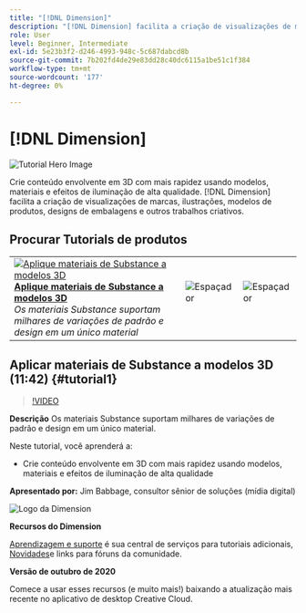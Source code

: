 ```yaml
---
title: "[!DNL Dimension]"
description: "[!DNL Dimension] facilita a criação de visualizações de marcas, ilustrações, modelos de produtos, designs de embalagens e outros trabalhos criativos"
role: User
level: Beginner, Intermediate
exl-id: 5e23b3f2-d246-4993-948c-5c687dabcd8b
source-git-commit: 7b202fd4de29e83dd28c40dc6115a1be51c1f384
workflow-type: tm+mt
source-wordcount: '177'
ht-degree: 0%

---
```


# [!DNL Dimension]

![Tutorial Hero Image](../assets/Dimenio.jpg)

Crie conteúdo envolvente em 3D com mais rapidez usando modelos, materiais e efeitos de iluminação de alta qualidade. [!DNL Dimension] facilita a criação de visualizações de marcas, ilustrações, modelos de produtos, designs de embalagens e outros trabalhos criativos.

## Procurar Tutorials de produtos

<table style="table-layout:fixed">
<tr>
 <td>
   <a href="dimension.md#tutorial1">
      <img alt="Aplique materiais de Substance a modelos 3D" src="../assets/dimension_substanceAndGraphics_babbage_thumbnail.jpg" />
   </a>
    <div>
   <a href="dimension.md#tutorial1"><strong>Aplique materiais de Substance a modelos 3D</strong></a>
    </div>
    <em>Os materiais Substance suportam milhares de variações de padrão e design em um único material</em>
    <br>
  </td>
  <td>
    <img alt="Espaçador" src="../assets/Whitespacer.png" />
    <div>
    <br>
  </td>
  <td>
    <img alt="Espaçador" src="../assets/Whitespacer.png" />
    <div>
    <br>
  </td>
</tr>
</table>

## Aplicar materiais de Substance a modelos 3D (11:42) {#tutorial1}

>[!VIDEO](https://video.tv.adobe.com/v/326944?hidetitle=true)

**Descrição**
Os materiais Substance suportam milhares de variações de padrão e design em um único material.

Neste tutorial, você aprenderá a:
* Crie conteúdo envolvente em 3D com mais rapidez usando modelos, materiais e efeitos de iluminação de alta qualidade

**Apresentado por:**
Jim Babbage, consultor sênior de soluções (mídia digital)

![Logo da Dimension](../assets/dn_appicon_96.png)

**Recursos do Dimension**

[Aprendizagem e suporte](https://helpx.adobe.com/support/dimension.html) é sua central de serviços para tutoriais adicionais, [Novidades](https://helpx.adobe.com/dimension/user-guide.html/dimension/using/whats-new.ug.html)e links para fóruns da comunidade.

**Versão de outubro de 2020**

Comece a usar esses recursos (e muito mais!) baixando a atualização mais recente no aplicativo de desktop Creative Cloud.
